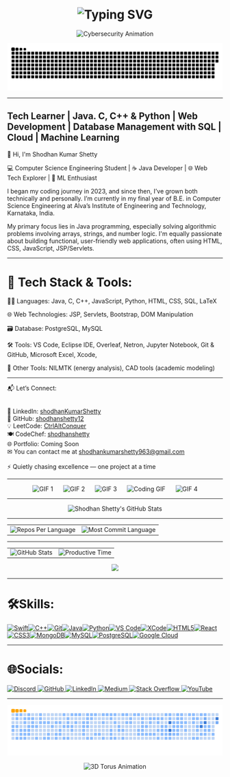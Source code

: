 <div align="center">
    <h1>
        <img src="https://readme-typing-svg.herokuapp.com?font=Jetbrains+mono&size=40&duration=3000&color=33FF33&center=true&vCenter=true&width=435&lines=Hey,+I'm+Shodhan;This+is;My+Github;" alt="Typing SVG"/>
    </h1>
</div>

<div align="center">
  <img alt="Cybersecurity Animation" width="700" src="https://i0.wp.com/media3.giphy.com/media/dU97uV3UyP0ly/giphy.gif">
</div>

<p align="center">
  <img src="https://github.com/shodhanshetty12/shodhanshetty12/blob/output/github-snake-dark.svg" alt="snake gif">
</p>


---

Tech Learner | Java. C, C++ & Python | Web Development | Database Management with SQL | Cloud | Machine Learning 
------------------------------------------------------------

👋 Hi, I'm Shodhan Kumar Shetty

💻 Computer Science Engineering Student | ☕ Java Developer | 🌐 Web Tech Explorer | 🤖 ML Enthusiast

I began my coding journey in 2023, and since then, I’ve grown both technically and personally. I’m currently in my final year of B.E. in Computer Science Engineering at Alva’s Institute of Engineering and Technology, Karnataka, India.

My primary focus lies in Java programming, especially solving algorithmic problems involving arrays, strings, and number logic. I'm equally passionate about building functional, user-friendly web applications, often using HTML, CSS, JavaScript, JSP/Servlets.

---
# 🧰 Tech Stack & Tools:

 🧑‍💻 Languages: Java, C, C++, JavaScript, Python, HTML, CSS, SQL, LaTeX

 🌐 Web Technologies: JSP, Servlets, Bootstrap, DOM Manipulation

 🗃 Database: PostgreSQL, MySQL

 🛠 Tools: VS Code, Eclipse IDE, Overleaf, Netron, Jupyter Notebook, Git & GitHub, Microsoft Excel, Xcode, 

 🧪 Other Tools: NILMTK (energy analysis), CAD tools (academic modeling)

 ---

📬 Let’s Connect:<br><br>

🔗 LinkedIn: [shodhanKumarShetty](https://www.linkedin.com/in/shodhan-kumar-shetty-182568252/)<br>
🐙 GitHub: [shodhanshetty12](https://github.com/shodhanshetty12)<br>
💡 LeetCode: [CtrlAltConquer](https://leetcode.com/u/CtrlAltConquer/)<br>
🍽 CodeChef: [shodhanshetty](https://www.codechef.com/users/shodhanshetty)<br>
🌐 Portfolio: Coming Soon<br>
✉ You can contact me at [shodhankumarshetty963@gmail.com](mailto:shodhankumarshetty963@gmail.com)<br><br>
⚡ Quietly chasing excellence — one project at a time

---

<p align="center">
  <img src="https://media.giphy.com/media/wshaU8JlYmTio/giphy.gif" alt="GIF 1" width="150" />
  &nbsp;&nbsp;&nbsp;&nbsp;
  <img src="https://media.giphy.com/media/fLeK058KMisNzSM4B0/giphy.gif" alt="GIF 2" width="150" />
  &nbsp;&nbsp;&nbsp;&nbsp;
    <img src="https://media.giphy.com/media/lMUGMp2lImgGA/giphy.gif" alt="GIF 3" width="150" />
  &nbsp;&nbsp;&nbsp;&nbsp;
  <img src="https://media.giphy.com/media/xuWkuYl33i28fIwkBM/giphy.gif" alt="Coding GIF" width="150" />
  &nbsp;&nbsp;&nbsp;&nbsp;
  <img src="https://media.giphy.com/media/123wIcupCyLHWw/giphy.gif" alt="GIF 4" width="150" />
</p>


---

<div align="center">
  <img src="https://github-profile-summary-cards.vercel.app/api/cards/profile-details?username=shodhanshetty12&theme=github_dark" alt="Shodhan Shetty's GitHub Stats"/>
</div>

---

<div align="center">
  <table>
    <tr>
      <td>
        <img src="http://github-profile-summary-cards.vercel.app/api/cards/repos-per-language?username=shodhanshetty12&theme=transparent" alt="Repos Per Language"/>
      </td>
      <td>
        <img src="http://github-profile-summary-cards.vercel.app/api/cards/most-commit-language?username=shodhanshetty12&theme=transparent" alt="Most Commit Language"/>
      </td>
    </tr>
  </table>
</div>

---
<div align="center">
  <table>
    <tr>
      <td align="center">
        <img src="http://github-profile-summary-cards.vercel.app/api/cards/stats?username=shodhanshetty12&theme=dark" alt="GitHub Stats"/>
      </td>
      <td align="center">
        <img src="http://github-profile-summary-cards.vercel.app/api/cards/productive-time?username=shodhanshetty12&theme=dark&utcOffset=8" alt="Productive Time"/>
      </td>
    </tr>
  </table>
</div>
<p align="center">
  <img src="https://github-readme-stats.vercel.app/api/top-langs/?username=shodhanshetty12&layout=compact&theme=dark" height="165">
</p>

---

# 🛠Skills:
<p align="left">
<a href="https://developer.apple.com/swift/" target="_blank" rel="noreferrer"><img src="https://raw.githubusercontent.com/danielcranney/readme-generator/main/public/icons/skills/swift-colored.svg" width="36" height="36" alt="Swift" title="Swift"/></a><a href="https://docs.microsoft.com/en-us/cpp/?view=msvc-170" target="_blank" rel="noreferrer"><img src="https://raw.githubusercontent.com/danielcranney/readme-generator/main/public/icons/skills/cplusplus-colored.svg" width="36" height="36" alt="C++" title="C++"/></a><a href="https://git-scm.com/" target="_blank" rel="noreferrer"><img src="https://raw.githubusercontent.com/danielcranney/readme-generator/main/public/icons/skills/git-colored.svg" width="36" height="36" alt="Git" title="Git"/></a><a href="https://www.oracle.com/java/" target="_blank" rel="noreferrer"><img src="https://raw.githubusercontent.com/danielcranney/readme-generator/main/public/icons/skills/java-colored.svg" width="36" height="36" alt="Java" title="Java"/></a><a href="https://www.python.org/" target="_blank" rel="noreferrer"><img src="https://raw.githubusercontent.com/danielcranney/readme-generator/main/public/icons/skills/python-colored.svg" width="36" height="36" alt="Python" title="Python"/></a><a href="https://code.visualstudio.com/" target="_blank" rel="noreferrer"><img src="https://raw.githubusercontent.com/danielcranney/readme-generator/main/public/icons/skills/visualstudiocode-colored.svg" width="36" height="36" alt="VS Code" title="VS Code"/></a><a href="https://developer.apple.com/xcode/" target="_blank" rel="noreferrer"><img src="https://raw.githubusercontent.com/danielcranney/readme-generator/main/public/icons/skills/xcode-colored.svg" width="36" height="36" alt="XCode" title="XCode"/></a><a href="https://developer.mozilla.org/en-US/docs/Glossary/HTML5" target="_blank" rel="noreferrer"><img src="https://raw.githubusercontent.com/danielcranney/readme-generator/main/public/icons/skills/html5-colored.svg" width="36" height="36" alt="HTML5" title="HTML5"/></a><a href="https://reactjs.org/" target="_blank" rel="noreferrer"><img src="https://raw.githubusercontent.com/danielcranney/readme-generator/main/public/icons/skills/react-colored.svg" width="36" height="36" alt="React" title="React"/></a><a href="https://www.w3.org/TR/CSS/#css" target="_blank" rel="noreferrer"><img src="https://raw.githubusercontent.com/danielcranney/readme-generator/main/public/icons/skills/css3-colored.svg" width="36" height="36" alt="CSS3" title="CSS3"/></a><a href="https://www.mongodb.com/" target="_blank" rel="noreferrer"><img src="https://raw.githubusercontent.com/danielcranney/readme-generator/main/public/icons/skills/mongodb-colored.svg" width="36" height="36" alt="MongoDB" title="MongoDB"/></a><a href="https://www.mysql.com/" target="_blank" rel="noreferrer"><img src="https://raw.githubusercontent.com/danielcranney/readme-generator/main/public/icons/skills/mysql-colored.svg" width="36" height="36" alt="MySQL" title="MySQL"/></a><a href="https://www.postgresql.org/" target="_blank" rel="noreferrer"><img src="https://raw.githubusercontent.com/danielcranney/readme-generator/main/public/icons/skills/postgresql-colored.svg" width="36" height="36" alt="PostgreSQL" title="PostgreSQL"/></a><a href="https://cloud.google.com/" target="_blank" rel="noreferrer"><img src="https://raw.githubusercontent.com/danielcranney/readme-generator/main/public/icons/skills/googlecloud-colored.svg" width="36" height="36" alt="Google Cloud" title="Google Cloud"/></a>
                    </p>
                    
---

# 🌐Socials:
<p align="left">
  <a href="https://discord.com/users/shodhankumarshetty" target="_blank" rel="noreferrer">
    <img src="https://raw.githubusercontent.com/danielcranney/readme-generator/main/public/icons/socials/discord.svg" width="36" height="36" alt="Discord" title="Discord" />
  </a>
  <a href="https://github.com/shodhanshetty12" target="_blank" rel="noreferrer">
    <img src="https://raw.githubusercontent.com/danielcranney/readme-generator/main/public/icons/socials/github.svg" width="36" height="36" alt="GitHub" title="GitHub" />
  </a>
  <a href="https://www.linkedin.com/in/shodhan-kumar-shetty-182568252/" target="_blank" rel="noreferrer">
    <img src="https://raw.githubusercontent.com/danielcranney/readme-generator/main/public/icons/socials/linkedin.svg" width="36" height="36" alt="LinkedIn" title="LinkedIn" />
  </a>
  <a href="http://www.medium.com/@shodhankumarshetty963" target="_blank" rel="noreferrer">
    <img src="https://raw.githubusercontent.com/danielcranney/readme-generator/main/public/icons/socials/medium.svg" width="36" height="36" alt="Medium" title="Medium" />
  </a>
  <a href="https://stackoverflow.com/users/26446387/shodhan-kumar-shetty" target="_blank" rel="noreferrer">
    <img src="https://raw.githubusercontent.com/danielcranney/readme-generator/main/public/icons/socials/stackoverflow.svg" width="36" height="36" alt="Stack Overflow" title="Stack Overflow" />
  </a>
  <a href="https://www.youtube.com/@shodhanshetty12" target="_blank" rel="noreferrer">
    <img src="https://raw.githubusercontent.com/danielcranney/readme-generator/main/public/icons/socials/youtube.svg" width="36" height="36" alt="YouTube" title="YouTube" />
  </a>
</p>

---

<p align="center">
  <img src="https://github.com/shodhanshetty12/shodhanshetty12/blob/output/ocean.gif" alt="Snake GIF">
</p>

<div align="center">
  <img alt="3D Torus Animation" width="700" src="https://user-images.githubusercontent.com/20885547/108604135-b2f4c980-738a-11eb-8030-6eda2f355ec3.gif">
</div>
